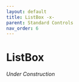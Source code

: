 ```yaml
---
layout: default
title: ListBox -x-
parent: Standard Controls
nav_order: 6
---
```


# ListBox

_Under Construction_